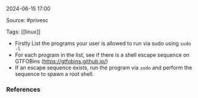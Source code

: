 
2024-06-15 17:00

Source: #privesc 

Tags: [[linux]]

- Firstly List the programs your user is allowed to run via sudo using `sudo -l`
- For each program in the list, see if there is a shell escape sequence on GTFOBins (https://gtfobins.github.io/)
- If an escape sequence exists, run the program via `sudo` and perform the sequence to spawn a root shell.






### References
